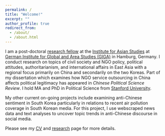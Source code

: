 ```yaml
---
permalink: /
title: "Welcome!"
excerpt: ""
author_profile: true
redirect_from:
  - /about/
  - /about.html
---
```

I am a post-doctoral [research fellow](https://www.giga-hamburg.de/en/the-giga/team/song-esther) at the [Institute for Asian Studies](https://www.giga-hamburg.de/en/institutes/giga-institute-for-asian-studies/) at [German Institute for Global and Area Studies (GIGA)](https://www.giga-hamburg.de/en/) in Hamburg, Germany. I conduct research on topics of civil society and NGO policy, political attitudes, authoritarianism, and international affairs in East Asia with a regional focus primarily on China and secondarily on the two Koreas. Part of my dissertation which examines how NGO service outsourcing in China affects political legitimacy has appeared in *Chinese Political Science Review*. I hold MA and PhD in Political Science from [Stanford University](https://stanford.edu).

My other current on-going projects include examining anti-Chinese sentiment in South Korea particularly in relations to recent air pollution coverage in South Korean media. For this project, I use webscraped news data and text analyses to uncover topic trends in anti-Chinese discourse in social media.

Please see my [CV](https://drive.google.com/file/d/1ZRcWz-PSOub377taxyo7h-KH2Fs4yODJ/view?usp=sharing) and [research](https://ehsong.github.io/research/) page for more details.
